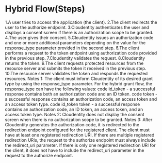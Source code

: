 # Hybrid Flow(Steps)
1.A user tries to access the application (the client).
2.The client redirects the user to the authorize endpoint.
3.Cloudentity authenticates the user and displays a consent screen if there is an authorization scope to be granted.
4.The user gives their consent.
5.Cloudentity issues an authorization code and one or more additional parameters depending on the value for the response_type parameter provided in the second step.
6.The client performs a request to the token endpoint using authorization code provided in the previous step.
7.Cloudentity validates the request.
8.Cloudentity returns the token.
9.The client requests protected resources from the resource server and submits the token it received in the previous step.
10.The resource server validates the token and responds the requested resources.
Notes 1:
The client must inform Cloudentity of its desired grant type by using the response_type parameter. For the hybrid grant flow, the response_type can have the following values:
code id_token - a successful response contains both an authorization code and an ID token.
code token - a successful response contains an authorization code, an access token and an access token type.
code id_token token - a successful response contains an authorization code, an ID token, an access token, and an access token type.
Notes 2:
Cloudentity does not display the consent screen when there is no authorization scope to be granted.
Notes 3:
After Cloudentity generates the authorization code, it is redirected to the redirection endpoint configured for the registered client. The client must have at least one registered redirection URI. If there are multiple registered redirection URIs, the request to the authorize endpoint must always include the redirect_uri parameter. If there is only one registered redirection URI for the client, it does not have to include the redirect_uri parameter in the request to the authorize endpoint.
